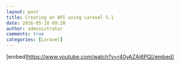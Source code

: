 ```yaml
---
layout: post
title: Creating an API using Laravel 5.1
date: 2016-05-18 09:28
author: administrator
comments: true
categories: [Laravel]
---
```

[embed]https://www.youtube.com/watch?v=r40yAZAi6PQ[/embed]
